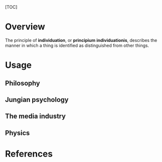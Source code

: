 [TOC]

# Overview

The principle of **individuation**, or **principium individuationis**,
describes the manner in which a thing is identified as distinguished
from other things.

# Usage

## Philosophy

## Jungian psychology

## The media industry

## Physics

# References

[wiki]: https://en.wikipedia.org/wiki/Individuation
